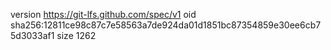 version https://git-lfs.github.com/spec/v1
oid sha256:12811ce98c87c7e58563a7de924da01d1851bc87354859e30ee6cb75d3033af1
size 1262
